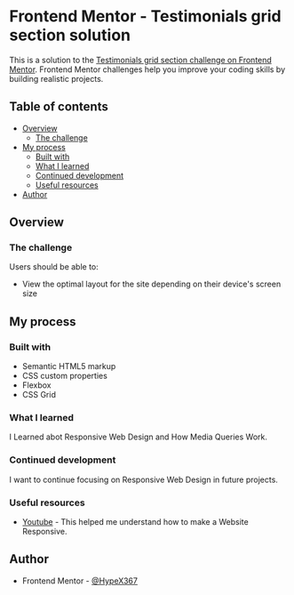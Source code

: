 # Frontend Mentor - Testimonials grid section solution

This is a solution to the [Testimonials grid section challenge on Frontend Mentor](https://www.frontendmentor.io/challenges/testimonials-grid-section-Nnw6J7Un7). Frontend Mentor challenges help you improve your coding skills by building realistic projects. 

## Table of contents

- [Overview](#overview)
  - [The challenge](#the-challenge)
- [My process](#my-process)
  - [Built with](#built-with)
  - [What I learned](#what-i-learned)
  - [Continued development](#continued-development)
  - [Useful resources](#useful-resources)
- [Author](#author)

## Overview

### The challenge

Users should be able to:

- View the optimal layout for the site depending on their device's screen size


## My process

### Built with

- Semantic HTML5 markup
- CSS custom properties
- Flexbox
- CSS Grid


### What I learned

I Learned abot Responsive Web Design and How Media Queries Work.



### Continued development

I want to continue focusing on Responsive Web Design in future projects.


### Useful resources

- [Youtube](https://www.youtube.com/watch?v=UUjNEMXZA-k) - This helped me understand how to make a Website Responsive.

## Author

- Frontend Mentor - [@HypeX367](https://www.frontendmentor.io/profile/HypeX367)
